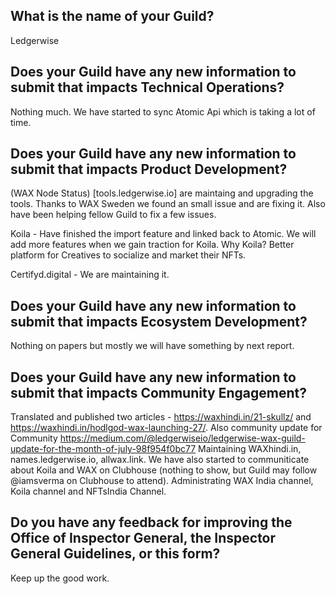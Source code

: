 ## What is the name of your Guild?

Ledgerwise

## Does your Guild have any new information to submit that impacts Technical Operations?

Nothing much. We have started to sync Atomic Api which is taking a lot of time. 

## Does your Guild have any new information to submit that impacts Product Development?

(WAX Node Status) [tools.ledgerwise.io] are maintaing and upgrading the tools. Thanks to WAX Sweden we found an small issue and are fixing it. Also have been helping fellow Guild to fix a few issues. 

Koila - Have finished the import feature and linked back to Atomic. We will add more features when we gain traction for Koila. Why Koila? Better platform for Creatives to socialize and market their NFTs. 

Certifyd.digital - We are maintaining it.


## Does your Guild have any new information to submit that impacts Ecosystem Development?

Nothing on papers but mostly we will have something by next report. 

## Does your Guild have any new information to submit that impacts Community Engagement?

Translated and published two articles - https://waxhindi.in/21-skullz/ and https://waxhindi.in/hodlgod-wax-launching-27/. Also community update for Community https://medium.com/@ledgerwiseio/ledgerwise-wax-guild-update-for-the-month-of-july-98f954f0bc77
Maintaining WAXhindi.in, names.ledgerwise.io, allwax.link. We have also started to communiticate about Koila and WAX on Clubhouse (nothing to show, but Guild may follow @iamsverma on Clubhouse to attend). Administrating WAX India channel, Koila channel and NFTsIndia Channel. 

## Do you have any feedback for improving the Office of Inspector General, the Inspector General Guidelines, or this form?

Keep up the good work. 
